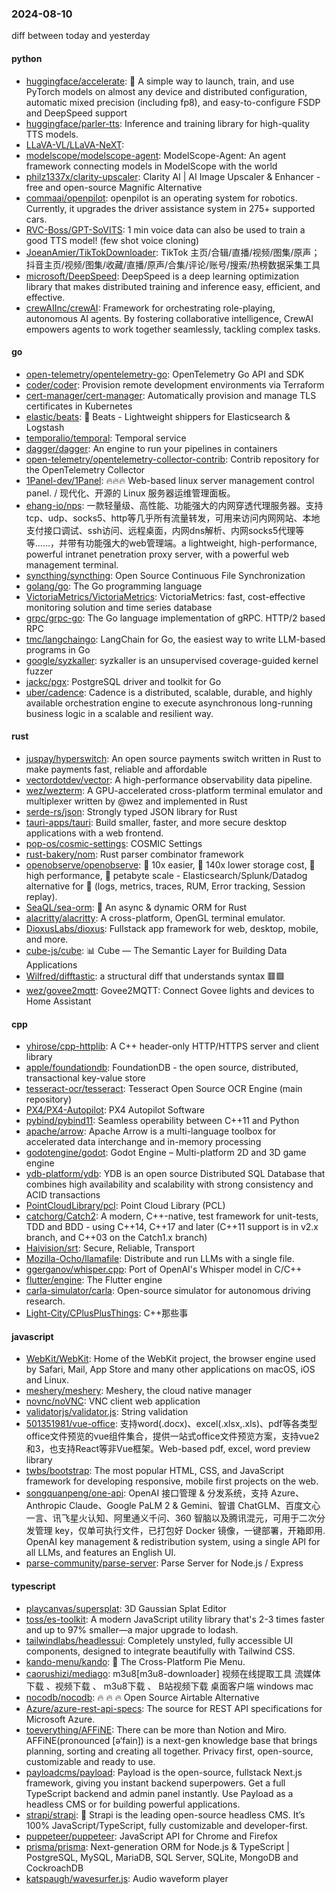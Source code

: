### 2024-08-10
diff between today and yesterday

#### python
* [huggingface/accelerate](https://github.com/huggingface/accelerate): 🚀 A simple way to launch, train, and use PyTorch models on almost any device and distributed configuration, automatic mixed precision (including fp8), and easy-to-configure FSDP and DeepSpeed support
* [huggingface/parler-tts](https://github.com/huggingface/parler-tts): Inference and training library for high-quality TTS models.
* [LLaVA-VL/LLaVA-NeXT](https://github.com/LLaVA-VL/LLaVA-NeXT): 
* [modelscope/modelscope-agent](https://github.com/modelscope/modelscope-agent): ModelScope-Agent: An agent framework connecting models in ModelScope with the world
* [philz1337x/clarity-upscaler](https://github.com/philz1337x/clarity-upscaler): Clarity AI | AI Image Upscaler & Enhancer - free and open-source Magnific Alternative
* [commaai/openpilot](https://github.com/commaai/openpilot): openpilot is an operating system for robotics. Currently, it upgrades the driver assistance system in 275+ supported cars.
* [RVC-Boss/GPT-SoVITS](https://github.com/RVC-Boss/GPT-SoVITS): 1 min voice data can also be used to train a good TTS model! (few shot voice cloning)
* [JoeanAmier/TikTokDownloader](https://github.com/JoeanAmier/TikTokDownloader): TikTok 主页/合辑/直播/视频/图集/原声；抖音主页/视频/图集/收藏/直播/原声/合集/评论/账号/搜索/热榜数据采集工具
* [microsoft/DeepSpeed](https://github.com/microsoft/DeepSpeed): DeepSpeed is a deep learning optimization library that makes distributed training and inference easy, efficient, and effective.
* [crewAIInc/crewAI](https://github.com/crewAIInc/crewAI): Framework for orchestrating role-playing, autonomous AI agents. By fostering collaborative intelligence, CrewAI empowers agents to work together seamlessly, tackling complex tasks.

#### go
* [open-telemetry/opentelemetry-go](https://github.com/open-telemetry/opentelemetry-go): OpenTelemetry Go API and SDK
* [coder/coder](https://github.com/coder/coder): Provision remote development environments via Terraform
* [cert-manager/cert-manager](https://github.com/cert-manager/cert-manager): Automatically provision and manage TLS certificates in Kubernetes
* [elastic/beats](https://github.com/elastic/beats): 🐠 Beats - Lightweight shippers for Elasticsearch & Logstash
* [temporalio/temporal](https://github.com/temporalio/temporal): Temporal service
* [dagger/dagger](https://github.com/dagger/dagger): An engine to run your pipelines in containers
* [open-telemetry/opentelemetry-collector-contrib](https://github.com/open-telemetry/opentelemetry-collector-contrib): Contrib repository for the OpenTelemetry Collector
* [1Panel-dev/1Panel](https://github.com/1Panel-dev/1Panel): 🔥🔥🔥 Web-based linux server management control panel. / 现代化、开源的 Linux 服务器运维管理面板。
* [ehang-io/nps](https://github.com/ehang-io/nps): 一款轻量级、高性能、功能强大的内网穿透代理服务器。支持tcp、udp、socks5、http等几乎所有流量转发，可用来访问内网网站、本地支付接口调试、ssh访问、远程桌面，内网dns解析、内网socks5代理等等……，并带有功能强大的web管理端。a lightweight, high-performance, powerful intranet penetration proxy server, with a powerful web management terminal.
* [syncthing/syncthing](https://github.com/syncthing/syncthing): Open Source Continuous File Synchronization
* [golang/go](https://github.com/golang/go): The Go programming language
* [VictoriaMetrics/VictoriaMetrics](https://github.com/VictoriaMetrics/VictoriaMetrics): VictoriaMetrics: fast, cost-effective monitoring solution and time series database
* [grpc/grpc-go](https://github.com/grpc/grpc-go): The Go language implementation of gRPC. HTTP/2 based RPC
* [tmc/langchaingo](https://github.com/tmc/langchaingo): LangChain for Go, the easiest way to write LLM-based programs in Go
* [google/syzkaller](https://github.com/google/syzkaller): syzkaller is an unsupervised coverage-guided kernel fuzzer
* [jackc/pgx](https://github.com/jackc/pgx): PostgreSQL driver and toolkit for Go
* [uber/cadence](https://github.com/uber/cadence): Cadence is a distributed, scalable, durable, and highly available orchestration engine to execute asynchronous long-running business logic in a scalable and resilient way.

#### rust
* [juspay/hyperswitch](https://github.com/juspay/hyperswitch): An open source payments switch written in Rust to make payments fast, reliable and affordable
* [vectordotdev/vector](https://github.com/vectordotdev/vector): A high-performance observability data pipeline.
* [wez/wezterm](https://github.com/wez/wezterm): A GPU-accelerated cross-platform terminal emulator and multiplexer written by @wez and implemented in Rust
* [serde-rs/json](https://github.com/serde-rs/json): Strongly typed JSON library for Rust
* [tauri-apps/tauri](https://github.com/tauri-apps/tauri): Build smaller, faster, and more secure desktop applications with a web frontend.
* [pop-os/cosmic-settings](https://github.com/pop-os/cosmic-settings): COSMIC Settings
* [rust-bakery/nom](https://github.com/rust-bakery/nom): Rust parser combinator framework
* [openobserve/openobserve](https://github.com/openobserve/openobserve): 🚀 10x easier, 🚀 140x lower storage cost, 🚀 high performance, 🚀 petabyte scale - Elasticsearch/Splunk/Datadog alternative for 🚀 (logs, metrics, traces, RUM, Error tracking, Session replay).
* [SeaQL/sea-orm](https://github.com/SeaQL/sea-orm): 🐚 An async & dynamic ORM for Rust
* [alacritty/alacritty](https://github.com/alacritty/alacritty): A cross-platform, OpenGL terminal emulator.
* [DioxusLabs/dioxus](https://github.com/DioxusLabs/dioxus): Fullstack app framework for web, desktop, mobile, and more.
* [cube-js/cube](https://github.com/cube-js/cube): 📊 Cube — The Semantic Layer for Building Data Applications
* [Wilfred/difftastic](https://github.com/Wilfred/difftastic): a structural diff that understands syntax 🟥🟩
* [wez/govee2mqtt](https://github.com/wez/govee2mqtt): Govee2MQTT: Connect Govee lights and devices to Home Assistant

#### cpp
* [yhirose/cpp-httplib](https://github.com/yhirose/cpp-httplib): A C++ header-only HTTP/HTTPS server and client library
* [apple/foundationdb](https://github.com/apple/foundationdb): FoundationDB - the open source, distributed, transactional key-value store
* [tesseract-ocr/tesseract](https://github.com/tesseract-ocr/tesseract): Tesseract Open Source OCR Engine (main repository)
* [PX4/PX4-Autopilot](https://github.com/PX4/PX4-Autopilot): PX4 Autopilot Software
* [pybind/pybind11](https://github.com/pybind/pybind11): Seamless operability between C++11 and Python
* [apache/arrow](https://github.com/apache/arrow): Apache Arrow is a multi-language toolbox for accelerated data interchange and in-memory processing
* [godotengine/godot](https://github.com/godotengine/godot): Godot Engine – Multi-platform 2D and 3D game engine
* [ydb-platform/ydb](https://github.com/ydb-platform/ydb): YDB is an open source Distributed SQL Database that combines high availability and scalability with strong consistency and ACID transactions
* [PointCloudLibrary/pcl](https://github.com/PointCloudLibrary/pcl): Point Cloud Library (PCL)
* [catchorg/Catch2](https://github.com/catchorg/Catch2): A modern, C++-native, test framework for unit-tests, TDD and BDD - using C++14, C++17 and later (C++11 support is in v2.x branch, and C++03 on the Catch1.x branch)
* [Haivision/srt](https://github.com/Haivision/srt): Secure, Reliable, Transport
* [Mozilla-Ocho/llamafile](https://github.com/Mozilla-Ocho/llamafile): Distribute and run LLMs with a single file.
* [ggerganov/whisper.cpp](https://github.com/ggerganov/whisper.cpp): Port of OpenAI's Whisper model in C/C++
* [flutter/engine](https://github.com/flutter/engine): The Flutter engine
* [carla-simulator/carla](https://github.com/carla-simulator/carla): Open-source simulator for autonomous driving research.
* [Light-City/CPlusPlusThings](https://github.com/Light-City/CPlusPlusThings): C++那些事

#### javascript
* [WebKit/WebKit](https://github.com/WebKit/WebKit): Home of the WebKit project, the browser engine used by Safari, Mail, App Store and many other applications on macOS, iOS and Linux.
* [meshery/meshery](https://github.com/meshery/meshery): Meshery, the cloud native manager
* [novnc/noVNC](https://github.com/novnc/noVNC): VNC client web application
* [validatorjs/validator.js](https://github.com/validatorjs/validator.js): String validation
* [501351981/vue-office](https://github.com/501351981/vue-office): 支持word(.docx)、excel(.xlsx,.xls)、pdf等各类型office文件预览的vue组件集合，提供一站式office文件预览方案，支持vue2和3，也支持React等非Vue框架。Web-based pdf, excel, word preview library
* [twbs/bootstrap](https://github.com/twbs/bootstrap): The most popular HTML, CSS, and JavaScript framework for developing responsive, mobile first projects on the web.
* [songquanpeng/one-api](https://github.com/songquanpeng/one-api): OpenAI 接口管理 & 分发系统，支持 Azure、Anthropic Claude、Google PaLM 2 & Gemini、智谱 ChatGLM、百度文心一言、讯飞星火认知、阿里通义千问、360 智脑以及腾讯混元，可用于二次分发管理 key，仅单可执行文件，已打包好 Docker 镜像，一键部署，开箱即用. OpenAI key management & redistribution system, using a single API for all LLMs, and features an English UI.
* [parse-community/parse-server](https://github.com/parse-community/parse-server): Parse Server for Node.js / Express

#### typescript
* [playcanvas/supersplat](https://github.com/playcanvas/supersplat): 3D Gaussian Splat Editor
* [toss/es-toolkit](https://github.com/toss/es-toolkit): A modern JavaScript utility library that's 2-3 times faster and up to 97% smaller—a major upgrade to lodash.
* [tailwindlabs/headlessui](https://github.com/tailwindlabs/headlessui): Completely unstyled, fully accessible UI components, designed to integrate beautifully with Tailwind CSS.
* [kando-menu/kando](https://github.com/kando-menu/kando): 🥧 The Cross-Platform Pie Menu.
* [caorushizi/mediago](https://github.com/caorushizi/mediago): m3u8[m3u8-downloader] 视频在线提取工具 流媒体下载 、视频下载 、 m3u8下载 、 B站视频下载 桌面客户端 windows mac
* [nocodb/nocodb](https://github.com/nocodb/nocodb): 🔥 🔥 🔥 Open Source Airtable Alternative
* [Azure/azure-rest-api-specs](https://github.com/Azure/azure-rest-api-specs): The source for REST API specifications for Microsoft Azure.
* [toeverything/AFFiNE](https://github.com/toeverything/AFFiNE): There can be more than Notion and Miro. AFFiNE(pronounced [ə‘fain]) is a next-gen knowledge base that brings planning, sorting and creating all together. Privacy first, open-source, customizable and ready to use.
* [payloadcms/payload](https://github.com/payloadcms/payload): Payload is the open-source, fullstack Next.js framework, giving you instant backend superpowers. Get a full TypeScript backend and admin panel instantly. Use Payload as a headless CMS or for building powerful applications.
* [strapi/strapi](https://github.com/strapi/strapi): 🚀 Strapi is the leading open-source headless CMS. It’s 100% JavaScript/TypeScript, fully customizable and developer-first.
* [puppeteer/puppeteer](https://github.com/puppeteer/puppeteer): JavaScript API for Chrome and Firefox
* [prisma/prisma](https://github.com/prisma/prisma): Next-generation ORM for Node.js & TypeScript | PostgreSQL, MySQL, MariaDB, SQL Server, SQLite, MongoDB and CockroachDB
* [katspaugh/wavesurfer.js](https://github.com/katspaugh/wavesurfer.js): Audio waveform player
